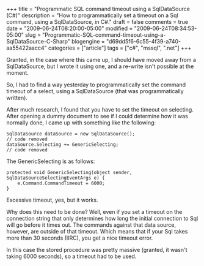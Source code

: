 +++
title = "Programmatic SQL command timeout using a SqlDataSource (C#)"
description = "How to programmatically set a timeout on a Sql command, using a SqlDataSource, in C#."
draft = false
comments = true
date = "2009-06-24T08:20:00-05:00"
modified = "2009-06-24T08:34:53-05:00"
slug = "Programmatic-SQL-command-timeout-using-a-SqlDataSource-C-Sharp"
blogengine = "d69dd5f6-6c55-4f39-a740-aa55422aacc4"
categories = ["article"]
tags = ["c#", "mssql", ".net"]
+++

<p>Granted, in the case where this came up, I should have moved away from a SqlDataSource, but I wrote it using one, and a re-write isn't possible at the moment.</p>
<p>So, I had to find a way yesterday to programmatically set the command timeout of a select, using a SqlDataSource (that was programmatically written).</p>
<p>After much research, I found that you have to set the timeout on selecting. After opening a dummy document to see if I could determine how it was normally done, I came up with something like the following:</p>
<pre class="code"><code class="csharp">SqlDataSource dataSource = new SqlDataSource();
// code removed
dataSource.Selecting += GenericSelecting;
// code removed</code></pre>
<p>The GenericSelecting is as follows:</p>
<pre class="code"><code class="csharp">protected void GenericSelecting(object sender, SqlDataSourceSelectingEventArgs e) {
	e.Command.CommandTimeout = 6000;
}</code></pre>
<p>Excessive timeout, yes, but it works.</p>
<p>Why does this need to be done? Well, even if you set a timeout on the connection string that only determines how long the initial connection to Sql will go before it times out. The commands against that data source, however, are outside of that timeout. Which means that if your Sql takes more than 30 seconds (IIRC), you get a nice timeout error.</p>
<p>In this case the stored procedure was pretty massive (granted, it wasn't taking 6000 seconds), so a timeout had to be used.</p>
